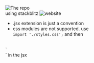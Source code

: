 ![The repo](https://github.com/TandaHQ/react-hackernews-bootcamp-one)
</br>
using stackblitz ![website](https://stackblitz.com/)
- .jsx extension is just a convention 
- css modules are not supported. use    
`import './styles.css';`
and then 
</br>
`    <article className='myClass'>` in the jsx
    

